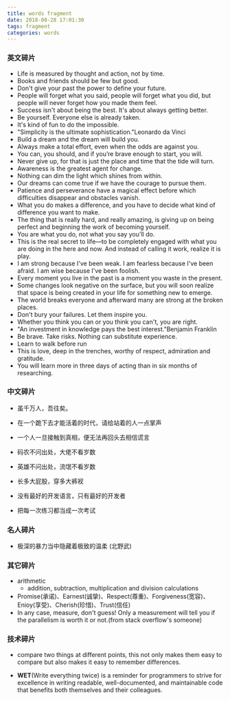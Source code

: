 ```yaml
---
title: words fragment
date: 2018-08-28 17:01:30
tags: fragment
categories: words
---
```


### 英文碎片

- Life is measured by thought and action, not by time.
- Books and friends should be few but good.
- Don't give your past the power to define your future.
- People will forget what you said, people will forget what you did, but people will never forget how you made them feel.
- Success isn't about being the best. It's about always getting better.
- Be yourself. Everyone else is already taken.
- It's kind of fun to do the impossible.
- "Simplicity is the ultimate sophistication."Leonardo da Vinci
- Build a dream and the dream will build you.
- Always make a total effort, even when the odds are against you.
- You can, you should, and if you’re brave enough to start, you will.
- Never give up, for that is just the place and time that the tide will turn.
- Awareness is the greatest agent for change.
- Nothing can dim the light which shines from within.
- Our dreams can come true if we have the courage to pursue them.
- Patience and perseverance have a magical effect before which difficulties disappear and obstacles vanish.
- What you do makes a difference, and you have to decide what kind of difference you want to make.
- The thing that is really hard, and really amazing, is giving up on being perfect and beginning the work of becoming yourself.
- You are what you do, not what you say you'll do.
- This is the real secret to life—to be completely engaged with what you are doing in the here and now. And instead of calling it work, realize it is play.
- I am strong because I've been weak. I am fearless because I've been afraid. I am wise because I've been foolish.
- Every moment you live in the past is a moment you waste in the present.
- Some changes look negative on the surface, but you will soon realize that space is being created in your life for something new to emerge.
- The world breaks everyone and afterward many are strong at the broken places.
- Don't bury your failures. Let them inspire you.
- Whether you think you can or you think you can't, you are right.
- "An investment in knowledge pays the best interest."Benjamin Franklin
- Be brave. Take risks. Nothing can substitute experience.
- Learn to walk before run
- This is love, deep in the trenches, worthy of respect, admiration and gratitude.
- You will learn more in three days of acting than in six months of researching.

### 中文碎片

- 虽千万人，吾往矣。

- 在一个跪下去才能活着的时代，请给站着的人一点掌声

- 一个人一旦接触到真相，便无法再回头去相信谎言

- 码农不问出处，大佬不看岁数

- 英雄不问出处，流氓不看岁数

- 长多大屁股，穿多大裤衩

- 没有最好的开发语言，只有最好的开发者

- 把每一次练习都当成一次考试

  

### 名人碎片
- 极深的暴力当中隐藏着极致的温柔	(北野武)

### 其它碎片

- arithmetic
  - addition, subtraction, multiplication and division calculations
- Promise(承诺)、Earnest(诚挚)、Respect(尊重)、Forgiveness(宽容)、Enioy(享受)、Cherish(珍惜)、Trust(信任)
- In any case, measure, don't guess! Only a measurement will tell you if the parallelism is worth it or not.(from stack overflow's someone)

### 技术碎片

- compare two things at different points, this not only makes them easy to compare but also makes it easy to remember differences.

- **WET**(Write everything twice) is a reminder for programmers to strive for excellence in writing readable, well-documented, and maintainable code that benefits both themselves and their colleagues.